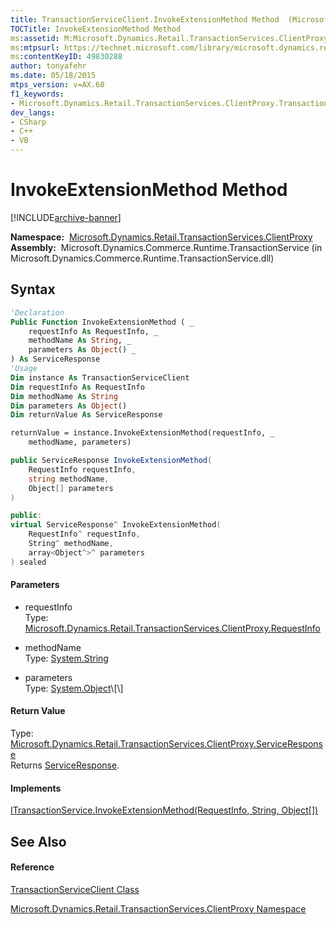 ```yaml
---
title: TransactionServiceClient.InvokeExtensionMethod Method  (Microsoft.Dynamics.Retail.TransactionServices.ClientProxy)
TOCTitle: InvokeExtensionMethod Method
ms:assetid: M:Microsoft.Dynamics.Retail.TransactionServices.ClientProxy.TransactionServiceClient.InvokeExtensionMethod(Microsoft.Dynamics.Retail.TransactionServices.ClientProxy.RequestInfo,System.String,System.Object[])
ms:mtpsurl: https://technet.microsoft.com/library/microsoft.dynamics.retail.transactionservices.clientproxy.transactionserviceclient.invokeextensionmethod(v=AX.60)
ms:contentKeyID: 49830288
author: tonyafehr
ms.date: 05/18/2015
mtps_version: v=AX.60
f1_keywords:
- Microsoft.Dynamics.Retail.TransactionServices.ClientProxy.TransactionServiceClient.InvokeExtensionMethod
dev_langs:
- CSharp
- C++
- VB
---
```


# InvokeExtensionMethod Method


[!INCLUDE[archive-banner](includes/archive-banner.md)]

**Namespace:**  [Microsoft.Dynamics.Retail.TransactionServices.ClientProxy](microsoft-dynamics-retail-transactionservices-clientproxy-namespace.md)  
**Assembly:**  Microsoft.Dynamics.Commerce.Runtime.TransactionService (in Microsoft.Dynamics.Commerce.Runtime.TransactionService.dll)

## Syntax

``` vb
'Declaration
Public Function InvokeExtensionMethod ( _
    requestInfo As RequestInfo, _
    methodName As String, _
    parameters As Object() _
) As ServiceResponse
'Usage
Dim instance As TransactionServiceClient
Dim requestInfo As RequestInfo
Dim methodName As String
Dim parameters As Object()
Dim returnValue As ServiceResponse

returnValue = instance.InvokeExtensionMethod(requestInfo, _
    methodName, parameters)
```

``` csharp
public ServiceResponse InvokeExtensionMethod(
    RequestInfo requestInfo,
    string methodName,
    Object[] parameters
)
```

``` c++
public:
virtual ServiceResponse^ InvokeExtensionMethod(
    RequestInfo^ requestInfo, 
    String^ methodName, 
    array<Object^>^ parameters
) sealed
```

#### Parameters

  - requestInfo  
    Type: [Microsoft.Dynamics.Retail.TransactionServices.ClientProxy.RequestInfo](requestinfo-class-microsoft-dynamics-retail-transactionservices-clientproxy.md)  

<!-- end list -->

  - methodName  
    Type: [System.String](https://technet.microsoft.com/library/s1wwdcbf\(v=ax.60\))  

<!-- end list -->

  - parameters  
    Type: [System.Object](https://technet.microsoft.com/library/e5kfa45b\(v=ax.60\))\[\]  

#### Return Value

Type: [Microsoft.Dynamics.Retail.TransactionServices.ClientProxy.ServiceResponse](serviceresponse-class-microsoft-dynamics-retail-transactionservices-clientproxy.md)  
Returns [ServiceResponse](serviceresponse-class-microsoft-dynamics-retail-transactionservices-clientproxy.md).  

#### Implements

[ITransactionService.InvokeExtensionMethod(RequestInfo, String, Object\[\])](itransactionservice-invokeextensionmethod-method-microsoft-dynamics-retail-transactionservices-clientproxy.md)  

## See Also

#### Reference

[TransactionServiceClient Class](transactionserviceclient-class-microsoft-dynamics-retail-transactionservices-clientproxy.md)

[Microsoft.Dynamics.Retail.TransactionServices.ClientProxy Namespace](microsoft-dynamics-retail-transactionservices-clientproxy-namespace.md)

